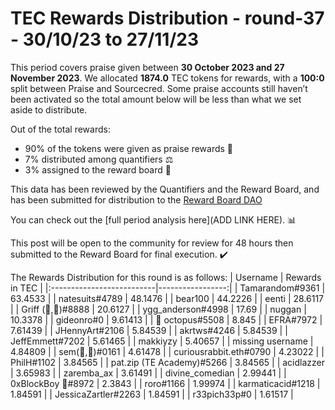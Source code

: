 
# TEC Rewards Distribution - round-37  - 30/10/23 to 27/11/23
This period covers praise given between **30 October 2023 and 27 November 2023**. We allocated **1874.0** TEC tokens for rewards, with a **100:0** split between Praise and Sourcecred. Some praise accounts still haven’t been activated so the total amount below will be less than what we set aside to distribute.

Out of the total rewards:

* 90% of the tokens were given as praise rewards :pray:
* 7% distributed among quantifiers :balance_scale:
* 3% assigned to the reward board :memo:

This data has been reviewed by the Quantifiers and the Reward Board, and has been submitted for distribution to the [Reward Board DAO](https://xdai.aragon.blossom.software/#/rewardboardtec/)


You can check out the [full period analysis here](ADD LINK HERE). :bar_chart:

This post will be open to the community for review for 48 hours then submitted to the Reward Board for final execution. :heavy_check_mark:

The Rewards Distribution for this round is as follows:
| Username                  |   Rewards in TEC |
|:--------------------------|-----------------:|
| Tamarandom#9361           |         63.4533  |
| natesuits#4789            |         48.1476  |
| bear100                   |         44.2226  |
| eenti                     |         28.6117  |
| Griff (💜,💜)#8888        |         20.6127  |
| ygg_anderson#4998         |         17.69    |
| nuggan                    |         10.3378  |
| gideonro#0                |          9.61413 |
| 🐙 octopus#5508           |          8.845   |
| EFRA#7972                 |          7.61439 |
| JHennyArt#2106            |          5.84539 |
| akrtws#4246               |          5.84539 |
| JeffEmmett#7202           |          5.61465 |
| makkiyzy                  |          5.40657 |
| missing username          |          4.84809 |
| sem(🌸,🐝)#0161           |          4.61478 |
| curiousrabbit.eth#0790    |          4.23022 |
| PhilH#1102                |          3.84565 |
| pat.zip (TE Academy)#5266 |          3.84565 |
| acidlazzer                |          3.65983 |
| zaremba_ax                |          3.61491 |
| divine_comedian           |          2.99441 |
| 0xBlockBoy  🏴#8972       |          2.3843  |
| roro#1166                 |          1.99974 |
| karmaticacid#1218         |          1.84591 |
| JessicaZartler#2263       |          1.84591 |
| r33pich33p#0              |          1.61517 |